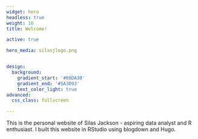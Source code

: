 ```yaml
---
widget: hero
headless: true
weight: 10
title: Welcome!

active: true

hero_media: silasjlogo.png


design:
  background:
    gradient_start: '#08DA30'
    gradient_end: '#5A3D93'
    text_color_light: true
advanced:
  css_class: fullscreen

---
```

This is the personal website of Silas Jackson - aspiring data analyst and R enthusiast. I built this website in RStudio using blogdown and Hugo.